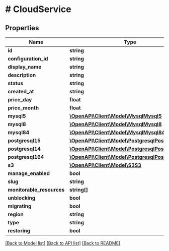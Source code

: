 # # CloudService

## Properties

Name | Type | Description | Notes
------------ | ------------- | ------------- | -------------
**id** | **string** |  | [optional]
**configuration_id** | **string** |  | [optional]
**display_name** | **string** |  | [optional]
**description** | **string** |  | [optional]
**status** | **string** |  | [optional]
**created_at** | **string** |  | [optional]
**price_day** | **float** |  | [optional]
**price_month** | **float** |  | [optional]
**mysql5** | [**\OpenAPI\Client\Model\MysqlMysql5**](MysqlMysql5.md) |  | [optional]
**mysql8** | [**\OpenAPI\Client\Model\MysqlMysql8**](MysqlMysql8.md) |  | [optional]
**mysql84** | [**\OpenAPI\Client\Model\MysqlMysql84**](MysqlMysql84.md) |  | [optional]
**postgresql15** | [**\OpenAPI\Client\Model\PostgresqlPostgresql15**](PostgresqlPostgresql15.md) |  | [optional]
**postgresql14** | [**\OpenAPI\Client\Model\PostgresqlPostgresql14**](PostgresqlPostgresql14.md) |  | [optional]
**postgresql164** | [**\OpenAPI\Client\Model\PostgresqlPostgresql164**](PostgresqlPostgresql164.md) |  | [optional]
**s3** | [**\OpenAPI\Client\Model\S3S3**](S3S3.md) |  | [optional]
**manage_enabled** | **bool** |  | [optional]
**slug** | **string** |  | [optional]
**monitorable_resources** | **string[]** |  | [optional]
**unblocking** | **bool** |  | [optional]
**migrating** | **bool** |  | [optional]
**region** | **string** |  | [optional]
**type** | **string** |  | [optional]
**restoring** | **bool** |  | [optional]

[[Back to Model list]](../../README.md#models) [[Back to API list]](../../README.md#endpoints) [[Back to README]](../../README.md)

